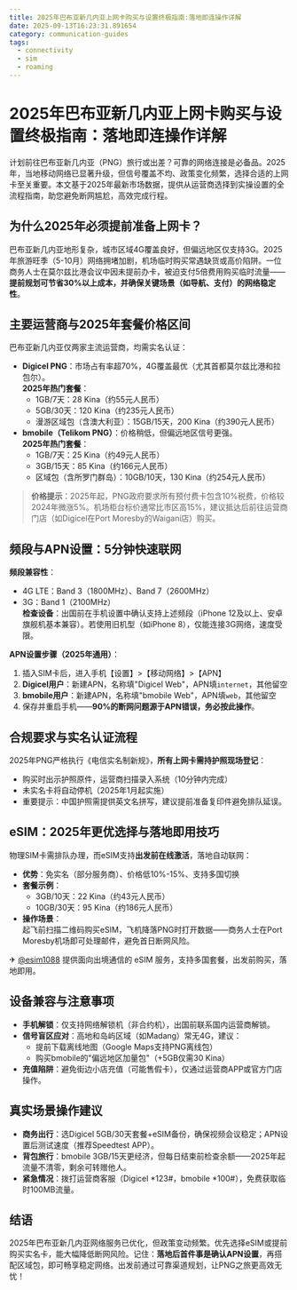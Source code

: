 ```yaml
---
title: 2025年巴布亚新几内亚上网卡购买与设置终极指南:落地即连操作详解
date: 2025-09-13T16:23:31.891654
category: communication-guides
tags:
  - connectivity
  - sim
  - roaming
---
```


# 2025年巴布亚新几内亚上网卡购买与设置终极指南：落地即连操作详解

计划前往巴布亚新几内亚（PNG）旅行或出差？可靠的网络连接是必备品。2025年，当地移动网络已显著升级，但信号覆盖不均、政策变化频繁，选择合适的上网卡至关重要。本文基于2025年最新市场数据，提供从运营商选择到实操设置的全流程指南，助您避免断网尴尬，高效完成行程。

## 为什么2025年必须提前准备上网卡？
巴布亚新几内亚地形复杂，城市区域4G覆盖良好，但偏远地区仅支持3G。2025年旅游旺季（5-10月）网络拥堵加剧，机场临时购买常遇缺货或高价陷阱。一位商务人士在莫尔兹比港会议中因未提前办卡，被迫支付5倍费用购买临时流量——**提前规划可节省30%以上成本，并确保关键场景（如导航、支付）的网络稳定性**。

## 主要运营商与2025年套餐价格区间
巴布亚新几内亚仅两家主流运营商，均需实名认证：
- **Digicel PNG**：市场占有率超70%，4G覆盖最优（尤其首都莫尔兹比港和拉包尔）。  
  **2025年热门套餐**：  
  - 1GB/7天：28 Kina（约55元人民币）  
  - 5GB/30天：120 Kina（约235元人民币）  
  - 漫游区域包（含澳大利亚）：15GB/15天，200 Kina（约390元人民币）
- **bmobile（Telikom PNG）**：价格稍低，但偏远地区信号更强。  
  **2025年热门套餐**：  
  - 1GB/7天：25 Kina（约49元人民币）  
  - 3GB/15天：85 Kina（约166元人民币）  
  - 区域包（含所罗门群岛）：10GB/10天，130 Kina（约254元人民币）

> **价格提示**：2025年起，PNG政府要求所有预付费卡包含10%税费，价格较2024年微涨5%。机场柜台标价通常比市区高15%，建议抵达后前往运营商门店（如Digicel在Port Moresby的Waigani店）购买。

## 频段与APN设置：5分钟快速联网
**频段兼容性**：  
- 4G LTE：Band 3（1800MHz）、Band 7（2600MHz）  
- 3G：Band 1（2100MHz）  
  **检查设备**：出国前在手机设置中确认支持上述频段（iPhone 12及以上、安卓旗舰机基本兼容）。若使用旧机型（如iPhone 8），仅能连接3G网络，速度受限。

**APN设置步骤（2025年通用）**：  
1. 插入SIM卡后，进入手机【设置】>【移动网络】>【APN】  
2. **Digicel用户**：新建APN，名称填"Digicel Web"，APN填`internet`，其他留空  
3. **bmobile用户**：新建APN，名称填"bmobile Web"，APN填`web`，其他留空  
4. 保存并重启手机——**90%的断网问题源于APN错误，务必按此操作**。

## 合规要求与实名认证流程
2025年PNG严格执行《电信实名制新规》，**所有上网卡需持护照现场登记**：  
- 购买时出示护照原件，运营商扫描录入系统（10分钟内完成）  
- 未实名卡将自动停机（2025年1月起实施）  
- 重要提示：中国护照需提供英文名拼写，建议提前准备复印件避免排队延误。

## eSIM：2025年更优选择与落地即用技巧
物理SIM卡需排队办理，而eSIM支持**出发前在线激活**，落地自动联网：  
- **优势**：免实名（部分服务商）、价格低10%-15%、支持多国切换  
- **套餐示例**：  
  - 3GB/10天：22 Kina（约43元人民币）  
  - 10GB/30天：95 Kina（约186元人民币）  
- **操作场景**：  
  起飞前扫描二维码购买eSIM，飞机降落PNG时打开数据——商务人士在Port Moresby机场即可处理邮件，避免首日断网风险。

✈ [@esim1088](https://t.me/s/esim1088) 提供面向出境通信的 eSIM 服务，支持多国套餐，出发前购买，落地即用。

## 设备兼容与注意事项
- **手机解锁**：仅支持网络解锁机（非合约机），出国前联系国内运营商解锁。  
- **信号盲区应对**：高地和岛屿区域（如Madang）常无4G，建议：  
  - 提前下载离线地图（Google Maps支持PNG离线包）  
  - 购买bmobile的"偏远地区加量包"（+5GB仅需30 Kina）  
- **充值陷阱**：避免街边小店充值（可能售假卡），仅通过运营商APP或官方门店操作。

## 真实场景操作建议
- **商务出行**：选Digicel 5GB/30天套餐+eSIM备份，确保视频会议稳定；APN设置后测试速度（推荐Speedtest APP）。  
- **背包旅行**：bmobile 3GB/15天更经济，但每日结束前检查余额——2025年起流量不清零，剩余可转赠他人。  
- **紧急情况**：拨打运营商客服（Digicel *123#，bmobile *100#），免费获取临时100MB流量。

## 结语
2025年巴布亚新几内亚网络服务已优化，但政策变动频繁。优先选择eSIM或提前购买实名卡，能大幅降低断网风险。记住：**落地后首件事是确认APN设置**，再搭配区域包，即可畅享稳定网络。出发前通过可靠渠道规划，让PNG之旅更高效无忧！